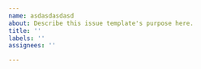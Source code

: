 ```yaml
---
name: asdasdasdasd
about: Describe this issue template's purpose here.
title: ''
labels: ''
assignees: ''

---
```



